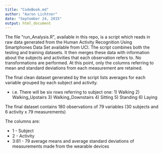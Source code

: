 ```yaml
---
title: "CodeBook.md"
author: "Aaron Lichtner"
date: "September 24, 2015"
output: html_document
---
```


The file "run_Analysis.R", available in this repo, is a script which reads in raw data generated from the Human Activity Recognition Using Smartphones Data Set available from UCI. The script combines both the testing and training datasets. It then merges these data with information about the subjects and activities that each observation refers to. No transformations are performed. At this point, only the columns referring to mean and standard deviations from each measurement are retained.

The final clean dataset generated by the script lists averages for each variable grouped by each subject and activity. 

- i.e. There will be six rows referring to subject one: 1) Walking 2) Walking_Upstairs 3) Walking_Downstairs 4) Sitting 5) Standing 6) Laying

The final dataset contains 180 observations of 79 variables (30 subjects and 6 activity x 79 measurements)

The columns are:

- 1 - Subject
- 2 - Activity
- 3:81 - 79 average means and average standard deviations of measurements made from the wearable devices



